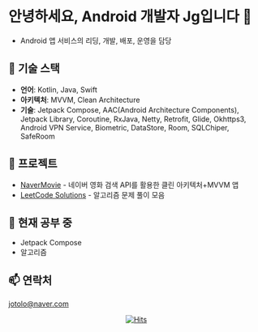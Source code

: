 # 안녕하세요, Android 개발자 Jg입니다 👋
- Android  앱 서비스의 리딩, 개발, 배포, 운영을 담당

## 🔧 기술 스택
- **언어**: Kotlin, Java, Swift
- **아키텍처**: MVVM, Clean Architecture
- **기술**: Jetpack Compose, AAC(Android Architecture Components), Jetpack Library, Coroutine, RxJava, Netty, Retrofit, Glide, Okhttps3, Android VPN Service, Biometric, DataStore, Room, SQLChiper, SafeRoom

## 🚀 프로젝트
- [NaverMovie](https://github.com/camai/NaverMovie) - 네이버 영화 검색 API를 활용한 클린 아키텍처+MVVM 앱
- [LeetCode Solutions](https://github.com/camai/LeetCode) - 알고리즘 문제 풀이 모음

## 🌱 현재 공부 중
- Jetpack Compose
- 알고리즘

## 📫 연락처
jotolo@naver.com


  <div align=center>
	
  [![Hits](https://hits.seeyoufarm.com/api/count/incr/badge.svg?url=https%3A%2F%2Fgithub.com%2Fzzsza)](https://hits.seeyoufarm.com) 
	
  </div>

